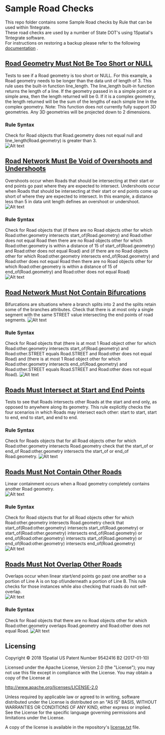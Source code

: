 # Sample Road Checks
This repo folder contains some Sample Road checks by Rule that can be used within 1Integrate.  
These road checks are used by a number of State DOT's using 1Spatial's 1Integrate software.  
For instructions on restoring a backup please refer to the following [documentation](https://1spatial.com/documentation/1integrate/v2_3/Topics/Backup_Restore.htm?Highlight=Restore%20Backup%20Rules) .

## [Road Geometry Must Not Be Too Short or NULL](SampleRoadChecks.rules)
Tests to see if a Road geometry is too short or NULL. For this example, a Road geometry needs to be longer than the data unit of length of 3. This rule uses the built-in function line_length. The line_length built-in function returns the length of a line. If the geometry passed in is a simple point or a simple area, then the length returned will be 0. If it is a complex geometry, the length returned will be the sum of the lengths of each simple line in the complex geometry. Note: This function does not currently fully support 3D geometries. Any 3D geometries will be projected down to 2 dimensions.

### Rule Syntax
Check for Road objects that Road.geometry does not equal null and line_length(Road.geometry) is greater than 3.    
![Alt text](img/RoadGeometryMustNotBeTooShortOrNull_Rule.png?raw=true "Short or NULL Rule Screenshot")

## [Road Network Must Be Void of Overshoots and Undershoots](SampleRoadChecks.rules)
Overshoots occur when Roads that should be intersecting at their start or end points go past where they are expected to intersect. Undershoots occur when Roads that should be intersecting at their start or end points come up short of where they are expected to intersect. In this example, a distance less than 5 in data unit length defines an overshoot or undershoot.
![Alt text](img/RoadOvershootUndershootExample.PNG?raw=true "Overshoot and Undershoot Example")

### Rule Syntax
Check for Road objects that (if there are no Road objects other for which Road:other.geometry intersects start_of(Road.geometry) and Road:other does not equal Road then there are no Road objects other for which Road:other.geometry is within a distance of 15 of start_of(Road.geometry) and Road:other does not equal Road) and (if there are no Road objects other for which Road:other.geometry intersects end_of(Road.geometry) and Road:other does not equal Road then there are no Road objects other for which Road:other.geometry is within a distance of 15 of end_of(Road.geometry) and Road:other does not equal Road)  
![Alt text](img/RoadNetworkMustBeVoidOfOvershootsAndUndershoots_Rule.png?raw=true "Overshoots and Undershoots Rule Screenshot")

## [Road Network Must Not Contain Bifurcations](SampleRoadChecks.rules)
Bifurcations are situations where a branch splits into 2 and the splits retain some of the branches attributes.  Check that there is at most only a single segment with the same STREET value intersecting the end points of road segments.
![Alt text](img/RoadBifurcationsExample.PNG?raw=true "Bifurcations Example")

### Rule Syntax
Check for Road objects that (there is at most 1 Road object other for which Road:other.geometry intersects start_of(Road.geometry) and Road:other.STREET equals Road.STREET and Road:other does not equal Road) and (there is at most 1 Road object other for which Road:other.geometry intersects end_of(Road.geometry) and Road:other.STREET equals Road.STREET and Road:other does not equal Road).
![Alt text](img/RoadNetworkMustNotContainBifurcations_Rule.png?raw=true "Bifurcations Rule Screenshot")

## [Roads Must Intersect at Start and End Points](SampleRoadChecks.rules)
Tests to see that Roads intersects other Roads at the start and end only, as opposed to anywhere along its geometry. This rule explicitly checks the four scenarios in which Roads may intersect each other: start to start, start to end, end to start, and end to end.

### Rule Syntax
Check for Roads objects that for all Road objects other for which Road:other.geometry intersects Road.geometry check that the start_of or end_of Road:other.geometry intersects the start_of or end_of Road.geometry.
![Alt text](img/RoadsMustIntersectAtStartAndEndPoints_Rule.png?raw=true "Roads Intersect at Ends Rule Screenshot")

## [Roads Must Not Contain Other Roads](SampleRoadChecks.rules)
Linear containment occurs when a Road geometry completely contains another Road geometry.  
![Alt text](img/RoadContainmentExample.PNG?raw=true "Linear Containment Example")

### Rule Syntax
Check for Road objects that for all Road objects other for which Road:other.geometry intersects Road.geometry check that start_of(Road:other.geometry) intersects start_of(Road.geometry) or start_of(Road:other.geometry) intersects end_of(Road.geometry) or end_of(Road:other.geometry) intersects start_of(Road.geometry) or end_of(Road:other.geometry) intersects end_of(Road.geometry)  
![Alt text](img/RoadsDoNotContainOtherRoads_Rule.png?raw=true "Road Containment Rule Screenshot")

## [Roads Must Not Overlap Other Roads](SampleRoadChecks.rules)
Overlaps occur when linear start/end points go past one another so a portion of Line A is on top of/underneath a portion of Line B.  This rule checks for those instances while also checking that roads do not self-overlap.  
![Alt text](img/RoadOverlapExample.PNG?raw=true "Overlap Example")

### Rule Syntax
Check for Road objects that there are no Road objects other for which Road:other.geometry overlaps Road.geometry and Road:other does not equal Road.
![Alt text](img/RoadsDoNotOverlap_Rule.png?raw=true "Overlapping Roads Rule Screenshot")

## Licensing
Copyright © 2018 1Spatial US Patent Number 9542416 B2 (2017-01-10)

Licensed under the Apache License, Version 2.0 (the "License");
you may not use this file except in compliance with the License.
You may obtain a copy of the License at

   http://www.apache.org/licenses/LICENSE-2.0

Unless required by applicable law or agreed to in writing, software
distributed under the License is distributed on an "AS IS" BASIS,
WITHOUT WARRANTIES OR CONDITIONS OF ANY KIND, either express or implied.
See the License for the specific language governing permissions and
limitations under the License.

A copy of the license is available in the repository's [license.txt](LICENSE) file.